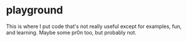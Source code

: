 playground
==========

This is where I put code that's not really useful except for examples, fun, and learning.  Maybe some pr0n too, but probably not.
